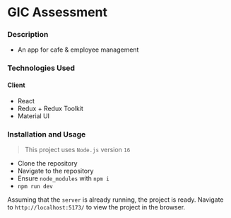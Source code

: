 # GIC Assessment

### Description

- An app for cafe & employee management

### Technologies Used

#### Client

- React
- Redux + Redux Toolkit
- Material UI

### Installation and Usage

> This project uses `Node.js` version `16`

- Clone the repository
- Navigate to the repository
- Ensure `node_modules` with `npm i`
- `npm run dev`

Assuming that the `server` is already running, the project is ready. Navigate to `http://localhost:5173/` to view the project in the browser.

